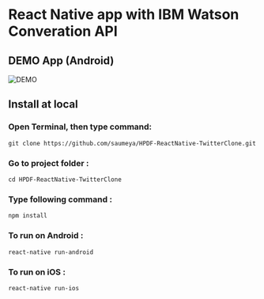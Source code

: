 # React Native app with IBM Watson Converation API


## DEMO App (Android) 
![DEMO](https://user-images.githubusercontent.com/17771352/35780280-e73d1f38-09fe-11e8-887b-47649d7f7b29.gif)

## Install at local
### Open Terminal, then type command:

`git clone https://github.com/saumeya/HPDF-ReactNative-TwitterClone.git`

### Go to project folder :

`cd HPDF-ReactNative-TwitterClone`

### Type following command :

`npm install`

### To run on Android :

`react-native run-android`

### To run on iOS :

`react-native run-ios`
